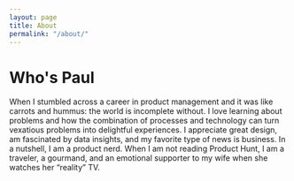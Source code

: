```yaml
---
layout: page
title: About
permalink: "/about/"
---
```

# Who's Paul

When I stumbled across a career in product management and it was like carrots and hummus: the world is incomplete without. I love learning about problems and how the combination of processes and technology can turn vexatious problems into delightful experiences. I appreciate great design, am fascinated by data insights, and my favorite type of news is business.  In a nutshell, I am a product nerd. When I am not reading Product Hunt, I am a traveler, a gourmand, and an emotional supporter to my wife when she watches her “reality” TV.